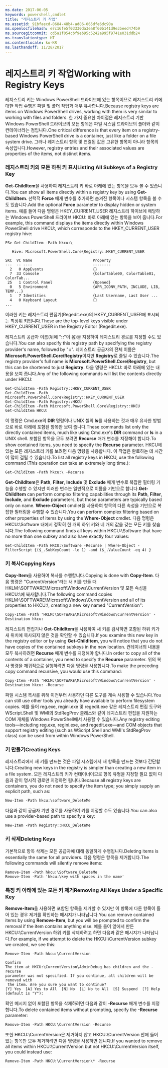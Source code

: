 ```yaml
---
ms.date: 2017-06-05
keywords: powershell,cmdlet
title: "레지스트리 키 작업"
ms.assetid: 91bfaecd-8684-48b4-ad86-065dfe6dc90a
ms.openlocfilehash: e7c16fe5f03330da3ea8f60b141d9e35eed474b9
ms.sourcegitcommit: cd5a1f054cbf9eb95c5242a995f9741e031ddb24
ms.translationtype: HT
ms.contentlocale: ko-KR
ms.lasthandoff: 11/28/2017
---
```

# <a name="working-with-registry-keys"></a><span data-ttu-id="24120-103">레지스트리 키 작업</span><span class="sxs-lookup"><span data-stu-id="24120-103">Working with Registry Keys</span></span>
<span data-ttu-id="24120-104">레지스트리 키는 Windows PowerShell 드라이브에 있는 항목이므로 레지스트리 키에 대한 작업 수행은 파일 및 폴더 작업과 매우 유사합니다.</span><span class="sxs-lookup"><span data-stu-id="24120-104">Because registry keys are items on Windows PowerShell drives, working with them is very similar to working with files and folders.</span></span> <span data-ttu-id="24120-105">한 가지 중요한 차이점은 레지스트리 기반 Windows PowerShell 드라이브의 모든 항목은 파일 시스템 드라이브의 폴더와 같이 컨테이너라는 점입니다.</span><span class="sxs-lookup"><span data-stu-id="24120-105">One critical difference is that every item on a registry-based Windows PowerShell drive is a container, just like a folder on a file system drive.</span></span> <span data-ttu-id="24120-106">그러나 레지스트리 항목 및 연결된 값은 고유한 항목이 아니라 항목의 속성입니다.</span><span class="sxs-lookup"><span data-stu-id="24120-106">However, registry entries and their associated values are properties of the items, not distinct items.</span></span>

### <a name="listing-all-subkeys-of-a-registry-key"></a><span data-ttu-id="24120-107">레지스트리 키의 모든 하위 키 표시</span><span class="sxs-lookup"><span data-stu-id="24120-107">Listing All Subkeys of a Registry Key</span></span>
<span data-ttu-id="24120-108">**Get-ChildItem**을 사용하여 레지스트리 키 바로 아래에 있는 항목을 모두 볼 수 있습니다.</span><span class="sxs-lookup"><span data-stu-id="24120-108">You can show all items directly within a registry key by using **Get-ChildItem**.</span></span> <span data-ttu-id="24120-109">선택적 **Force** 매개 변수를 추가하면 숨겨진 항목이나 시스템 항목을 볼 수도 있습니다.</span><span class="sxs-lookup"><span data-stu-id="24120-109">Add the optional **Force** parameter to display hidden or system items.</span></span> <span data-ttu-id="24120-110">예를 들어 다음 명령은 HKEY_CURRENT_USER 레지스트리 하이브에 해당하는 Windows PowerShell 드라이브 HKCU: 바로 아래에 있는 항목을 보여 줍니다.</span><span class="sxs-lookup"><span data-stu-id="24120-110">For example, this command displays the items directly within Windows PowerShell drive HKCU:, which corresponds to the HKEY_CURRENT_USER registry hive:</span></span>

```
PS> Get-ChildItem -Path hkcu:\

   Hive: Microsoft.PowerShell.Core\Registry::HKEY_CURRENT_USER

SKC  VC Name                           Property
---  -- ----                           --------
  2   0 AppEvents                      {}
  7  33 Console                        {ColorTable00, ColorTable01, ColorTab...
 25   1 Control Panel                  {Opened}
  0   5 Environment                    {APR_ICONV_PATH, INCLUDE, LIB, TEMP...}
  1   7 Identities                     {Last Username, Last User ...
  4   0 Keyboard Layout                {}
...
```

<span data-ttu-id="24120-111">이러한 키는 레지스트리 편집기(Regedit.exe)의 HKEY_CURRENT_USER에 표시되는 최상위 키입니다.</span><span class="sxs-lookup"><span data-stu-id="24120-111">These are the top-level keys visible under HKEY_CURRENT_USER in the Registry Editor (Regedit.exe).</span></span>

<span data-ttu-id="24120-112">레지스트리 공급자 이름(뒤에 "**::**"이 옴)을 지정하여 레지스트리 경로를 지정할 수도 있습니다.</span><span class="sxs-lookup"><span data-stu-id="24120-112">You can also specify this registry path by specifying the registry provider's name, followed by "**::**".</span></span> <span data-ttu-id="24120-113">레지스트리 공급자의 전체 이름은 **Microsoft.PowerShell.Core\\Registry**이지만 **Registry**로 줄일 수 있습니다.</span><span class="sxs-lookup"><span data-stu-id="24120-113">The registry provider's full name is **Microsoft.PowerShell.Core\\Registry**, but this can be shortened to just **Registry**.</span></span> <span data-ttu-id="24120-114">다음 명령은 HKCU: 바로 아래에 있는 내용을 보여 줍니다.</span><span class="sxs-lookup"><span data-stu-id="24120-114">Any of the following commands will list the contents directly under HKCU:</span></span>

```
Get-ChildItem -Path Registry::HKEY_CURRENT_USER
Get-ChildItem -Path Microsoft.PowerShell.Core\Registry::HKEY_CURRENT_USER
Get-ChildItem -Path Registry::HKCU
Get-ChildItem -Path Microsoft.PowerShell.Core\Registry::HKCU
Get-ChildItem HKCU:
```

<span data-ttu-id="24120-115">이 명령은 Cmd.exe의 **DIR** 명령이나 UNIX 셸의 **ls**를 사용하는 것과 매우 유사한 방법으로 바로 아래에 포함된 항목만 보여 줍니다.</span><span class="sxs-lookup"><span data-stu-id="24120-115">These commands list only the directly contained items, much like using Cmd.exe's **DIR** command or **ls** in a UNIX shell.</span></span> <span data-ttu-id="24120-116">포함된 항목을 모두 보려면 **Recurse** 매개 변수를 지정해야 합니다.</span><span class="sxs-lookup"><span data-stu-id="24120-116">To show contained items, you need to specify the **Recurse** parameter.</span></span> <span data-ttu-id="24120-117">HKCU에 있는 모든 레지스트리 키를 보려면 다음 명령을 사용합니다. 이 작업은 완료하는 데 시간이 많이 걸릴 수 있습니다.</span><span class="sxs-lookup"><span data-stu-id="24120-117">To list all registry keys in HKCU, use the following command (This operation can take an extremely long time.):</span></span>

```
Get-ChildItem -Path hkcu:\ -Recurse
```

<span data-ttu-id="24120-118">**Get-ChildItem**은 **Path**, **Filter**, **Include** 및 **Exclude** 매개 변수로 복잡한 필터링 기능을 수행할 수 있지만 이러한 변수는 일반적으로 이름을 기반으로 합니다.</span><span class="sxs-lookup"><span data-stu-id="24120-118">**Get-ChildItem** can perform complex filtering capabilities through its **Path**, **Filter**, **Include**, and **Exclude** parameters, but those parameters are typically based only on name.</span></span> <span data-ttu-id="24120-119">**Where-Object** cmdlet을 사용하여 항목의 다른 속성을 기반으로 복잡한 필터링을 수행할 수 있습니다.</span><span class="sxs-lookup"><span data-stu-id="24120-119">You can perform complex filtering based on other properties of items by using the **Where-Object** cmdlet.</span></span> <span data-ttu-id="24120-120">다음 명령은 HKCU:\\Software 내에서 정확히 한 개의 하위 키와 네 개의 값을 갖는 모든 키를 찾습니다.</span><span class="sxs-lookup"><span data-stu-id="24120-120">The following command finds all keys within HKCU:\\Software that have no more than one subkey and also have exactly four values:</span></span>

```
Get-ChildItem -Path HKCU:\Software -Recurse | Where-Object -FilterScript {($_.SubKeyCount -le 1) -and ($_.ValueCount -eq 4) }
```

### <a name="copying-keys"></a><span data-ttu-id="24120-121">키 복사</span><span class="sxs-lookup"><span data-stu-id="24120-121">Copying Keys</span></span>
<span data-ttu-id="24120-122">**Copy-Item**을 사용하여 복사를 수행합니다.</span><span class="sxs-lookup"><span data-stu-id="24120-122">Copying is done with **Copy-Item**.</span></span> <span data-ttu-id="24120-123">다음 명령은 "CurrentVersion"라는 새 키를 만들 때 HKLM:\\SOFTWARE\\Microsoft\\Windows\\CurrentVersion 및 모든 속성을 HKCU:\\에 복사합니다.</span><span class="sxs-lookup"><span data-stu-id="24120-123">The following command copies HKLM:\\SOFTWARE\\Microsoft\\Windows\\CurrentVersion and all of its properties to HKCU:\\, creating a new key named "CurrentVersion":</span></span>

```
Copy-Item -Path 'HKLM:\SOFTWARE\Microsoft\Windows\CurrentVersion' -Destination hkcu:
```

<span data-ttu-id="24120-124">레지스트리 편집기나 **Get-ChildItem**을 사용하여 새 키를 검사하면 포함된 하위 키가 새 위치에 복사되지 않은 것을 확인할 수 있습니다.</span><span class="sxs-lookup"><span data-stu-id="24120-124">If you examine this new key in the registry editor or by using **Get-ChildItem**, you will notice that you do not have copies of the contained subkeys in the new location.</span></span> <span data-ttu-id="24120-125">컨테이너의 내용을 모두 복사하려면 **Recurse** 매개 변수를 지정해야 합니다.</span><span class="sxs-lookup"><span data-stu-id="24120-125">In order to copy all of the contents of a container, you need to specify the **Recurse** parameter.</span></span> <span data-ttu-id="24120-126">위의 복사 명령을 재귀적으로 실행하려면 다음 명령을 사용합니다.</span><span class="sxs-lookup"><span data-stu-id="24120-126">To make the preceding copy command recursive, you would use this command:</span></span>

```
Copy-Item -Path 'HKLM:\SOFTWARE\Microsoft\Windows\CurrentVersion' -Destination hkcu: -Recurse
```

<span data-ttu-id="24120-127">파일 시스템 복사를 위해 이전부터 사용하던 다른 도구를 계속 사용할 수 있습니다.</span><span class="sxs-lookup"><span data-stu-id="24120-127">You can still use other tools you already have available to perform filesystem copies.</span></span> <span data-ttu-id="24120-128">예를 들어 reg.exe, regini.exe 및 regedit.exe 같은 레지스트리 편집 도구와 WScript.Shell 및 WMI의 StdRegProv 클래스와 같이 레지스트리 편집을 지원하는 COM 개체를 Windows PowerShell에서 사용할 수 있습니다.</span><span class="sxs-lookup"><span data-stu-id="24120-128">Any registry editing tools—including reg.exe, regini.exe, and regedit.exe—and COM objects that support registry editing (such as WScript.Shell and WMI's StdRegProv class) can be used from within Windows PowerShell.</span></span>

### <a name="creating-keys"></a><span data-ttu-id="24120-129">키 만들기</span><span class="sxs-lookup"><span data-stu-id="24120-129">Creating Keys</span></span>
<span data-ttu-id="24120-130">레지스트리에서 새 키를 만드는 것은 파일 시스템에서 새 항목을 만드는 것보다 간단합니다.</span><span class="sxs-lookup"><span data-stu-id="24120-130">Creating new keys in the registry is simpler than creating a new item in a file system.</span></span> <span data-ttu-id="24120-131">모든 레지스트리 키가 컨테이너이므로 항목 유형을 지정할 필요 없이 다음과 같이 명시적 경로만 지정하면 됩니다.</span><span class="sxs-lookup"><span data-stu-id="24120-131">Because all registry keys are containers, you do not need to specify the item type; you simply supply an explicit path, such as:</span></span>

```
New-Item -Path hkcu:\software_DeleteMe
```

<span data-ttu-id="24120-132">다음과 같이 공급자 기반 경로를 사용하여 키를 지정할 수도 있습니다.</span><span class="sxs-lookup"><span data-stu-id="24120-132">You can also use a provider-based path to specify a key:</span></span>

```
New-Item -Path Registry::HKCU_DeleteMe
```

### <a name="deleting-keys"></a><span data-ttu-id="24120-133">키 삭제</span><span class="sxs-lookup"><span data-stu-id="24120-133">Deleting Keys</span></span>
<span data-ttu-id="24120-134">기본적으로 항목 삭제는 모든 공급자에 대해 동일하게 수행됩니다.</span><span class="sxs-lookup"><span data-stu-id="24120-134">Deleting items is essentially the same for all providers.</span></span> <span data-ttu-id="24120-135">다음 명령은 항목을 제거합니다.</span><span class="sxs-lookup"><span data-stu-id="24120-135">The following commands will silently remove items:</span></span>

```
Remove-Item -Path hkcu:\Software_DeleteMe
Remove-Item -Path 'hkcu:\key with spaces in the name'
```

### <a name="removing-all-keys-under-a-specific-key"></a><span data-ttu-id="24120-136">특정 키 아래에 있는 모든 키 제거</span><span class="sxs-lookup"><span data-stu-id="24120-136">Removing All Keys Under a Specific Key</span></span>
<span data-ttu-id="24120-137">**Remove-Item**을 사용하면 포함된 항목을 제거할 수 있지만 이 항목에 다른 항목이 들어 있는 경우 제거를 확인하는 메시지가 나타납니다.</span><span class="sxs-lookup"><span data-stu-id="24120-137">You can remove contained items by using **Remove-Item**, but you will be prompted to confirm the removal if the item contains anything else.</span></span> <span data-ttu-id="24120-138">예를 들어 앞에서 만든 HKCU:\\CurrentVersion 하위 키를 삭제하려고 하면 다음과 같은 메시지가 나타납니다.</span><span class="sxs-lookup"><span data-stu-id="24120-138">For example, if we attempt to delete the HKCU:\\CurrentVersion subkey we created, we see this:</span></span>

```
Remove-Item -Path hkcu:\CurrentVersion

Confirm
The item at HKCU:\CurrentVersion\AdminDebug has children and the -recurse
parameter was not specified. If you continue, all children will be removed with
 the item. Are you sure you want to continue?
[Y] Yes  [A] Yes to All  [N] No  [L] No to All  [S] Suspend  [?] Help
(default is "Y"):
```

<span data-ttu-id="24120-139">확인 메시지 없이 포함된 항목을 삭제하려면 다음과 같이 **-Recurse** 매개 변수를 지정합니다.</span><span class="sxs-lookup"><span data-stu-id="24120-139">To delete contained items without prompting, specify the **-Recurse** parameter:</span></span>

```
Remove-Item -Path HKCU:\CurrentVersion -Recurse
```

<span data-ttu-id="24120-140">또한 HKCU:\\CurrentVersion은 제거하지 않고 HKCU:\\CurrentVersion 안에 들어 있는 항목만 모두 제거하려면 다음 명령을 사용하면 됩니다.</span><span class="sxs-lookup"><span data-stu-id="24120-140">If you wanted to remove all items within HKCU:\\CurrentVersion but not HKCU:\\CurrentVersion itself, you could instead use:</span></span>

```
Remove-Item -Path HKCU:\CurrentVersion\* -Recurse
```


